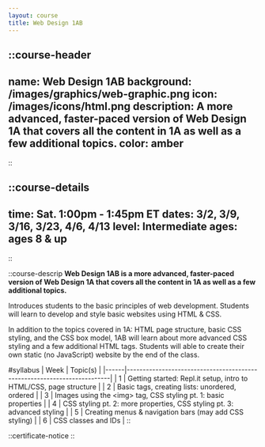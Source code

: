 ```yaml
---
layout: course
title: Web Design 1AB
---
```

::course-header
---
name: Web Design 1AB
background: /images/graphics/web-graphic.png
icon: /images/icons/html.png
description: A more advanced, faster-paced version of Web Design 1A that covers all the content in 1A as well as a few additional topics.
color: amber
---
::

::course-details
---
time: Sat. 1:00pm - 1:45pm ET
dates: 3/2, 3/9, 3/16, 3/23, 4/6, 4/13
level: Intermediate
ages: ages 8 & up
---
::


::course-descrip
**Web Design 1AB is a more advanced, faster-paced version of Web Design 1A that covers all the content in 1A as well as a few additional topics.**

Introduces students to the basic principles of web development. Students will learn to develop and style basic websites using HTML & CSS.

In addition to the topics covered in 1A: HTML page structure, basic CSS styling, and the CSS box model, 1AB will learn about more advanced CSS styling and a few additional HTML tags. Students will able to create their own static (no JavaScript) website by the end of the class.

#syllabus
| Week | Topic(s)                                                                |
|------|-------------------------------------------------------------------------|
| 1    | Getting started: Repl.it setup, intro to HTML/CSS, page structure       |
| 2    | Basic tags, creating lists: unordered, ordered                          |
| 3    | Images using the \<img> tag, CSS styling pt. 1: basic properties         |
| 4    | CSS styling pt. 2: more properties, CSS styling pt. 3: advanced styling |
| 5    | Creating menus & navigation bars (may add CSS styling)                  |
| 6    | CSS classes and IDs                                                     |
::

::certificate-notice
::